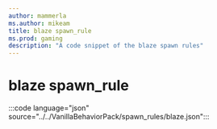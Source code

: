 ```yaml
---
author: mammerla
ms.author: mikeam
title: blaze spawn_rule
ms.prod: gaming
description: "A code snippet of the blaze spawn rules"
---
```


# blaze spawn_rule

:::code language="json" source="../../VanillaBehaviorPack/spawn_rules/blaze.json":::
